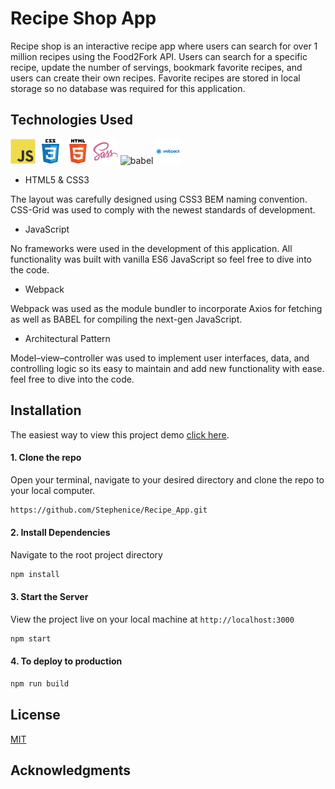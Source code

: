# Recipe Shop App

Recipe shop is an interactive recipe app where users can search for over 1 million recipes using the Food2Fork API. Users can search for a specific recipe, update the number of servings, bookmark favorite recipes, and users can create their own recipes. Favorite recipes are stored in local storage so no database was required for this application.

## Technologies Used

<img src="https://raw.githubusercontent.com/devicons/devicon/master/icons/javascript/javascript-original.svg" alt="javascript" width="40" height="40"/> <img src="https://raw.githubusercontent.com/devicons/devicon/master/icons/css3/css3-original-wordmark.svg" alt="css3" width="40" height="40"/> <img src="https://raw.githubusercontent.com/devicons/devicon/master/icons/html5/html5-original-wordmark.svg" alt="html5" width="40" height="40"/>
<img src="https://raw.githubusercontent.com/devicons/devicon/master/icons/sass/sass-original.svg" alt="sass" width="40" height="40"/> <img src="https://www.vectorlogo.zone/logos/babeljs/babeljs-icon.svg" alt="babel" width="40" height="40"/> <img src="https://raw.githubusercontent.com/devicons/devicon/d00d0969292a6569d45b06d3f350f463a0107b0d/icons/webpack/webpack-original-wordmark.svg" alt="webpack" width="40" height="40"/>

- HTML5 & CSS3

The layout was carefully designed using CSS3 BEM naming convention. CSS-Grid was used to comply with the newest standards of development.

- JavaScript

No frameworks were used in the development of this application. All functionality was built with vanilla ES6 JavaScript so feel free to dive into the code.

- Webpack

Webpack was used as the module bundler to incorporate Axios for fetching as well as BABEL for compiling the next-gen JavaScript.

- Architectural Pattern

Model–view–controller was used to implement user interfaces, data, and controlling logic so its easy to maintain and add new functionality with ease. feel free to dive into the code.

## Installation

The easiest way to view this project demo [click here](https://recipeshop.netlify.app/).

#### 1. Clone the repo

Open your terminal, navigate to your desired directory and clone the repo to your local computer.

```bash
https://github.com/Stephenice/Recipe_App.git
```

#### 2. Install Dependencies

Navigate to the root project directory

```bash
npm install
```

#### 3. Start the Server

View the project live on your local machine at `http://localhost:3000`

```bash
npm start
```

#### 4. To deploy to production

```bash
npm run build
```

## License

[MIT](https://choosealicense.com/licenses/mit/)

## Acknowledgments
